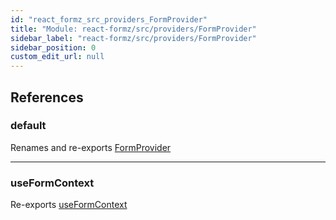 ```yaml
---
id: "react_formz_src_providers_FormProvider"
title: "Module: react-formz/src/providers/FormProvider"
sidebar_label: "react-formz/src/providers/FormProvider"
sidebar_position: 0
custom_edit_url: null
---
```


## References

### default

Renames and re-exports [FormProvider](react_formz_src_providers_FormProvider_FormProvider.md#formprovider)

___

### useFormContext

Re-exports [useFormContext](react_formz_src_providers_FormProvider_FormProvider.md#useformcontext)
